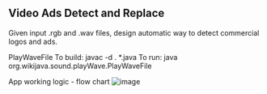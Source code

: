 ## Video Ads Detect and Replace

Given input .rgb and .wav files, design automatic way to detect commercial logos and ads. 

PlayWaveFile
To build: javac -d . *.java
To run: java org.wikijava.sound.playWave.PlayWaveFile

App working logic - flow chart
![image](https://user-images.githubusercontent.com/22141794/218332820-d6e579b0-2e41-4efb-ae77-299321c40379.png)
